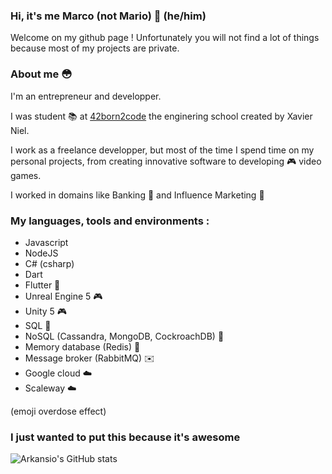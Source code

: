 ### Hi, it's me Marco (not Mario) 👋 (he/him)

Welcome on my github page !
Unfortunately you will not find a lot of things because most of my projects are private.

### About me 😳

I'm an entrepreneur and developper.

I was student 📚 at [42born2code](https://www.42.fr/) the enginering school created by Xavier Niel.

I work as a freelance developper, but most of the time I spend time on my personal projects, from creating innovative software to developing 🎮 video games.

I worked in domains like Banking 🏦  and Influence Marketing 🎯

### My languages, tools and environments :

- Javascript 
- NodeJS
- C# (csharp)
- Dart 
- Flutter 📱
- Unreal Engine 5 🎮
- Unity 5 🎮
- SQL 💽
- NoSQL (Cassandra, MongoDB, CockroachDB) 💽
- Memory database (Redis) 💽
- Message broker (RabbitMQ) ✉️
- Google cloud ☁️
- Scaleway ☁️

(emoji overdose effect)

### I just wanted to put this because it's awesome

![Arkansio's GitHub stats](https://github-readme-stats.vercel.app/api?username=arkansio&show_icons=true&theme=buefy)



